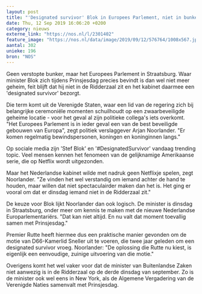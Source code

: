 ```yaml
---
layout: post
title: "'Designated survivor' Blok in Europees Parlement, niet in bunker"
date: Thu, 12 Sep 2019 16:06:20 +0200
category: nieuws
externe_link: "https://nos.nl/l/2301402"
feature_image: "https://nos.nl/data/image/2019/09/12/576764/1008x567.jpg"
aantal: 302
unieke: 196
bron: "NOS"
---
```


<p>Geen verstopte bunker, maar het Europees Parlement in Straatsburg. Waar minister Blok zich tijdens Prinsjesdag precies bevindt is dan wel niet meer geheim, feit blijft dat hij niet in de Ridderzaal zit en het kabinet daarmee een 'designated survivor' bezorgt.</p>
<p>Die term komt uit de Verenigde Staten, waar een lid van de regering zich bij belangrijke ceremoniële momenten schuilhoudt op een zwaarbeveiligde geheime locatie - voor het geval al zijn politieke collega's iets overkomt. "Het Europees Parlement is in ieder geval een van de best beveiligde gebouwen van Europa", zegt politiek verslaggever Arjan Noorlander. "Er komen regelmatig bewindspersonen, koningen en koninginnen langs."</p>
<p>Op sociale media zijn 'Stef Blok' en '#DesignatedSurvivor' vandaag trending topic. Veel mensen kennen het fenomeen van de gelijknamige Amerikaanse serie, die op Netflix wordt uitgezonden.</p>
<p>Maar het Nederlandse kabinet wilde met nadruk geen Netflixje spelen, zegt Noorlander. "Ze vinden het wel verstandig om iemand achter de hand te houden, maar willen dat niet spectaculairder maken dan het is. Het ging er vooral om dat er dinsdag iemand niet in de Ridderzaal zit."</p>
<p>De keuze voor Blok lijkt Noorlander dan ook logisch. De minister is dinsdag in Straatsburg, onder meer om kennis te maken met de nieuwe Nederlandse Europarlementariërs. "Dat kan niet altijd. En nu valt dat moment toevallig samen met Prinsjesdag."</p>
<p>Premier Rutte heeft hiermee dus een praktische manier gevonden om de motie van D66-Kamerlid Sneller uit te voeren, die twee jaar geleden om een designated survivor vroeg. Noorlander: "De oplossing die Rutte nu kiest, is eigenlijk een eenvoudige, zuinige uitvoering van die motie."</p>
<p>Overigens komt het wel vaker voor dat de minister van Buitenlandse Zaken niet aanwezig is in de Ridderzaal op de derde dinsdag van september. Zo is de minister ook wel eens in New York, als de Algemene Vergadering van de Verenigde Naties samenvalt met Prinsjesdag.</p>
